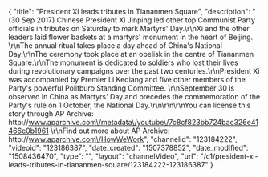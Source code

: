 {
    "title": "President Xi leads tributes in Tiananmen Square",
    "description": "(30 Sep 2017) Chinese President Xi Jinping led other top Communist Party officials in tributes on Saturday to mark Martyrs' Day.\r\nXi and the other leaders laid flower baskets at a martyrs' monument in the heart of Beijing. \r\nThe annual ritual takes place a day ahead of China's National Day.\r\nThe ceremony took place at an obelisk in the centre of Tiananmen Square.\r\nThe monument is dedicated to soldiers who lost their lives during revolutionary campaigns over the past two centuries.\r\nPresident Xi was accompanied by Premier Li Keqiang and five other members of the Party's powerful Politburo Standing Committee. \r\nSeptember 30 is observed in China as Martyrs' Day and precedes the commemoration of the Party's rule on 1 October, the National Day.\r\n\r\n\r\nYou can license this story through AP Archive: http:\/\/www.aparchive.com\/metadata\/youtube\/7c8cf823bb724bac326e41466e0b1961 \r\nFind out more about AP Archive: http:\/\/www.aparchive.com\/HowWeWork",
    "channelid": "123184222",
    "videoid": "123186387",
    "date_created": "1507378852",
    "date_modified": "1508436470",
    "type": "",
    "layout": "channelVideo",
    "url": "\/c1\/president-xi-leads-tributes-in-tiananmen-square\/123184222-123186387"
}